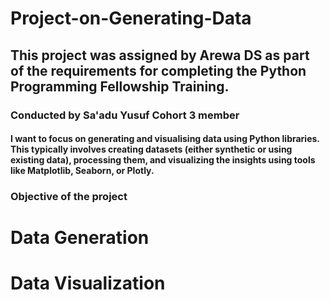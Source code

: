 # Project-on-Generating-Data
## This project was assigned by Arewa DS as part of the requirements for completing the Python Programming Fellowship Training.
### Conducted by Sa'adu Yusuf Cohort 3 member
#### I want to focus on generating and visualising data using Python libraries. This typically involves creating datasets (either synthetic or using existing data), processing them, and visualizing the insights using tools like Matplotlib, Seaborn, or Plotly.
### Objective of the project
# Data Generation
# Data Visualization
